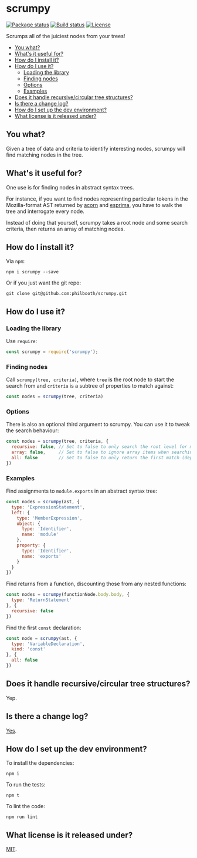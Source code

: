 # scrumpy

[![Package status](https://img.shields.io/npm/v/scrumpy.svg?style=flat-square)](https://www.npmjs.com/package/scrumpy)
[![Build status](https://img.shields.io/travis/philbooth/scrumpy.svg?style=flat-square)](https://travis-ci.org/philbooth/scrumpy)
[![License](https://img.shields.io/github/license/philbooth/scrumpy.svg?style=flat-square)](https://opensource.org/licenses/MIT)

Scrumps all of the juiciest nodes from your trees!

* [You what?](#you-what)
* [What's it useful for?](#whats-it-useful-for)
* [How do I install it?](#how-do-i-install-it)
* [How do I use it?](#how-do-i-use-it)
  * [Loading the library](#loading-the-library)
  * [Finding nodes](#finding-nodes)
  * [Options](#options)
  * [Examples](#examples)
* [Does it handle recursive/circular tree structures?](#does-it-handle-recursivecircular-tree-structures)
* [Is there a change log?](#is-there-a-change-log)
* [How do I set up the dev environment?](#how-do-i-set-up-the-dev-environment)
* [What license is it released under?](#what-license-is-it-released-under)

## You what?

Given a tree of data
and criteria to identify
interesting nodes,
scrumpy will find matching nodes
in the tree.

## What's it useful for?

One use is
for finding nodes
in abstract syntax trees.

For instance,
if you want to find nodes
representing particular tokens
in the Mozilla-format AST
returned by [acorn](https://github.com/ternjs/acorn)
and [esprima](http://esprima.org/),
you have to walk the tree
and interrogate every node.

Instead of doing that yourself,
scrumpy takes a root node
and some search criteria,
then returns an array
of matching nodes.

## How do I install it?

Via `npm`:

```
npm i scrumpy --save
```

Or if you just want the git repo:

```
git clone git@github.com:philbooth/scrumpy.git
```

## How do I use it?

### Loading the library

Use `require`:

```js
const scrumpy = require('scrumpy');
```

### Finding nodes

Call `scrumpy(tree, criteria)`,
where `tree` is the root node
to start the search from
and `criteria` is a subtree
of properties to match against:

```js
const nodes = scrumpy(tree, criteria)
```

### Options

There is also
an optional third argument
to scrumpy.
You can use it
to tweak the search behaviour:

```js
const nodes = scrumpy(tree, criteria, {
  recursive: false, // Set to false to only search the root level for matches.
  array: false,     // Set to false to ignore array items when searching.
  all: false        // Set to false to only return the first match (depth-first).
})
```

### Examples

Find assignments to `module.exports`
in an abstract syntax tree:

```js
const nodes = scrumpy(ast, {
  type: 'ExpressionStatement',
  left: {
    type: 'MemberExpression',
    object: {
      type: 'Identifier',
      name: 'module'
    },
    property: {
      type: 'Identifier',
      name: 'exports'
    }
  }
})
```

Find returns from a function,
discounting those from any nested functions:

```js
const nodes = scrumpy(functionNode.body.body, {
  type: 'ReturnStatement'
}, {
  recursive: false
})
```

Find the first `const` declaration:

```js
const node = scrumpy(ast, {
  type: 'VariableDeclaration',
  kind: 'const'
}, {
  all: false
})
```

## Does it handle recursive/circular tree structures?

Yep.

## Is there a change log?

[Yes](CHANGELOG.md).

## How do I set up the dev environment?

To install the dependencies:

```
npm i
```

To run the tests:

```
npm t
```

To lint the code:

```
npm run lint
```

## What license is it released under?

[MIT](LICENSE).

